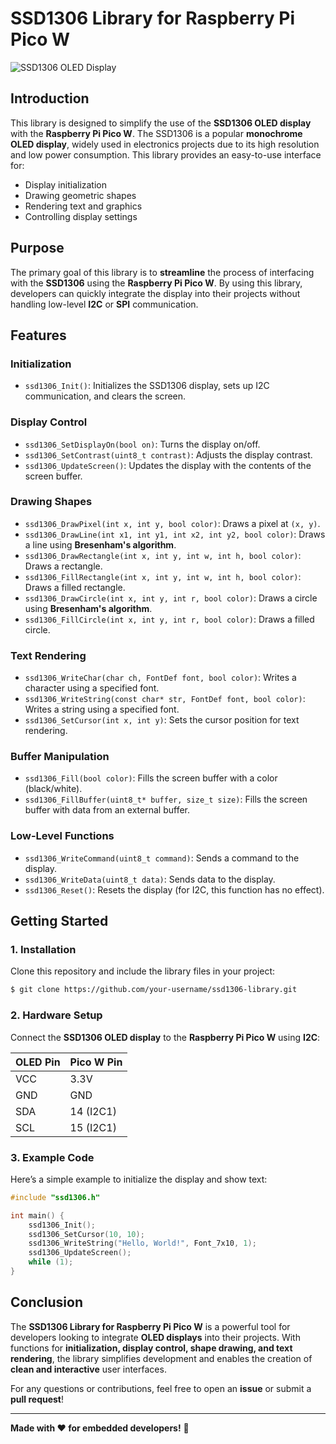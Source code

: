 # SSD1306 Library for Raspberry Pi Pico W

![SSD1306 OLED Display](https://upload.wikimedia.org/wikipedia/commons/thumb/0/02/SSD1306.svg/120px-SSD1306.svg.png)

## Introduction
This library is designed to simplify the use of the **SSD1306 OLED display** with the **Raspberry Pi Pico W**. The SSD1306 is a popular **monochrome OLED display**, widely used in electronics projects due to its high resolution and low power consumption. This library provides an easy-to-use interface for:
- Display initialization
- Drawing geometric shapes
- Rendering text and graphics
- Controlling display settings

## Purpose
The primary goal of this library is to **streamline** the process of interfacing with the **SSD1306** using the **Raspberry Pi Pico W**. By using this library, developers can quickly integrate the display into their projects without handling low-level **I2C** or **SPI** communication.

## Features
### Initialization
- `ssd1306_Init()`: Initializes the SSD1306 display, sets up I2C communication, and clears the screen.

### Display Control
- `ssd1306_SetDisplayOn(bool on)`: Turns the display on/off.
- `ssd1306_SetContrast(uint8_t contrast)`: Adjusts the display contrast.
- `ssd1306_UpdateScreen()`: Updates the display with the contents of the screen buffer.

### Drawing Shapes
- `ssd1306_DrawPixel(int x, int y, bool color)`: Draws a pixel at `(x, y)`.
- `ssd1306_DrawLine(int x1, int y1, int x2, int y2, bool color)`: Draws a line using **Bresenham's algorithm**.
- `ssd1306_DrawRectangle(int x, int y, int w, int h, bool color)`: Draws a rectangle.
- `ssd1306_FillRectangle(int x, int y, int w, int h, bool color)`: Draws a filled rectangle.
- `ssd1306_DrawCircle(int x, int y, int r, bool color)`: Draws a circle using **Bresenham's algorithm**.
- `ssd1306_FillCircle(int x, int y, int r, bool color)`: Draws a filled circle.

### Text Rendering
- `ssd1306_WriteChar(char ch, FontDef font, bool color)`: Writes a character using a specified font.
- `ssd1306_WriteString(const char* str, FontDef font, bool color)`: Writes a string using a specified font.
- `ssd1306_SetCursor(int x, int y)`: Sets the cursor position for text rendering.

### Buffer Manipulation
- `ssd1306_Fill(bool color)`: Fills the screen buffer with a color (black/white).
- `ssd1306_FillBuffer(uint8_t* buffer, size_t size)`: Fills the screen buffer with data from an external buffer.

### Low-Level Functions
- `ssd1306_WriteCommand(uint8_t command)`: Sends a command to the display.
- `ssd1306_WriteData(uint8_t data)`: Sends data to the display.
- `ssd1306_Reset()`: Resets the display (for I2C, this function has no effect).

## Getting Started
### 1. **Installation**
Clone this repository and include the library files in your project:

```sh
$ git clone https://github.com/your-username/ssd1306-library.git
```

### 2. **Hardware Setup**
Connect the **SSD1306 OLED display** to the **Raspberry Pi Pico W** using **I2C**:

| OLED Pin | Pico W Pin |
|----------|-----------|
| VCC      | 3.3V      |
| GND      | GND       |
| SDA      | 14 (I2C1) |
| SCL      | 15 (I2C1) |

### 3. **Example Code**
Here’s a simple example to initialize the display and show text:

```c
#include "ssd1306.h"

int main() {
    ssd1306_Init();
    ssd1306_SetCursor(10, 10);
    ssd1306_WriteString("Hello, World!", Font_7x10, 1);
    ssd1306_UpdateScreen();
    while (1);
}
```

## Conclusion
The **SSD1306 Library for Raspberry Pi Pico W** is a powerful tool for developers looking to integrate **OLED displays** into their projects. With functions for **initialization, display control, shape drawing, and text rendering**, the library simplifies development and enables the creation of **clean and interactive** user interfaces.

For any questions or contributions, feel free to open an **issue** or submit a **pull request**!

---

**Made with ❤️ for embedded developers!** 🚀

